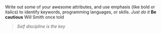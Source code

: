 Write out some of your awesome attributes, and use emphasis (like bold or italics) to identify keywords, programming languages, or skills. 
_Just do it_
**Be cautious**
Will Smith once told
>_Self discipline is the key_
